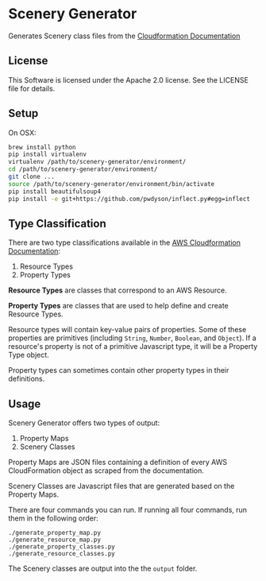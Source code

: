 # Scenery Generator
Generates Scenery class files from the [Cloudformation Documentation](http://docs.aws.amazon.com/AWSCloudFormation/latest/UserGuide/aws-template-resource-type-ref.html)

## License
This Software is licensed under the Apache 2.0 license. See the LICENSE file for
details.

## Setup
On OSX:
```bash
brew install python
pip install virtualenv
virtualenv /path/to/scenery-generator/environment/
cd /path/to/scenery-generator/environment/
git clone ...
source /path/to/scenery-generator/environment/bin/activate
pip install beautifulsoup4
pip install -e git+https://github.com/pwdyson/inflect.py#egg=inflect
```

## Type Classification
There are two type classifications available in the [AWS Cloudformation Documentation](http://docs.aws.amazon.com/AWSCloudFormation/latest/UserGuide/aws-template-resource-type-ref.html):

1. Resource Types
2. Property Types

**Resource Types** are classes that correspond to an AWS Resource.

**Property Types** are classes that are used to help define and create Resource
Types.

Resource types will contain key-value pairs of properties. Some of these
properties are primitives (including `String`, `Number`, `Boolean`, and `Object`).
If a resource's property is not of a primitive Javascript type, it will be a
Property Type object.

Property types can sometimes contain other property types in their definitions.

## Usage
Scenery Generator offers two types of output:

1. Property Maps
2. Scenery Classes

Property Maps are JSON files containing a definition of every AWS CloudFormation
object as scraped from the documentation.

Scenery Classes are Javascript files that are generated based on the Property
Maps.

There are four commands you can run. If running all four commands, run them
in the following order:

```
./generate_property_map.py
./generate_resource_map.py
./generate_property_classes.py
./generate_resource_classes.py
```

The Scenery classes are output into the the `output` folder.
